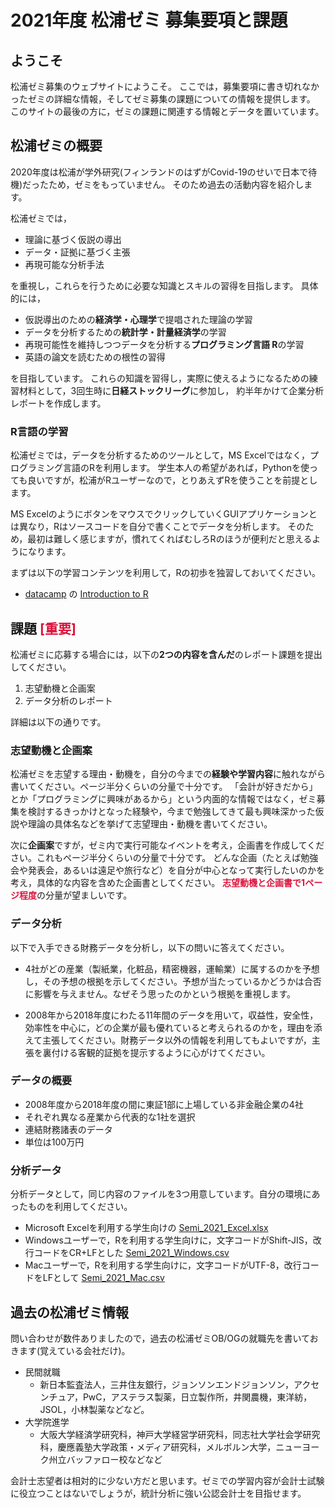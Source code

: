 # 2021年度 松浦ゼミ 募集要項と課題

## ようこそ

松浦ゼミ募集のウェブサイトにようこそ。
ここでは，募集要項に書き切れなかったゼミの詳細な情報，そしてゼミ募集の課題についての情報を提供します。
このサイトの最後の方に，ゼミの課題に関連する情報とデータを置いています。


## 松浦ゼミの概要

2020年度は松浦が学外研究(フィンランドのはずがCovid-19のせいで日本で待機)だったため，ゼミをもっていません。
そのため過去の活動内容を紹介します。

松浦ゼミでは，

- 理論に基づく仮説の導出
- データ・証拠に基づく主張
- 再現可能な分析手法

を重視し，これらを行うために必要な知識とスキルの習得を目指します。
具体的には，

- 仮説導出のための**経済学・心理学**で提唱された理論の学習
- データを分析するための**統計学・計量経済学**の学習
- 再現可能性を維持しつつデータを分析する**プログラミング言語 R**の学習
- 英語の論文を読むための根性の習得

を目指しています。
これらの知識を習得し，実際に使えるようになるための練習材料として，3回生時に**日経ストックリーグ**に参加し，
約半年かけて企業分析レポートを作成します。

### R言語の学習

松浦ゼミでは，データを分析するためのツールとして，MS Excelではなく，プログラミング言語のRを利用します。
学生本人の希望があれば，Pythonを使っても良いですが，松浦がRユーザーなので，とりあえずRを使うことを前提とします。

MS ExcelのようにボタンをマウスでクリックしていくGUIアプリケーションとは異なり，Rはソースコードを自分で書くことでデータを分析します。
そのため，最初は難しく感じますが，慣れてくればむしろRのほうが便利だと思えるようになります。

まずは以下の学習コンテンツを利用して，Rの初歩を独習しておいてください。

- [datacamp](https://learn.datacamp.com/) の [Introduction to R](https://learn.datacamp.com/courses/free-introduction-to-r)

## 課題 <span style="color: crimson; ">[重要]</span>

松浦ゼミに応募する場合には，以下の**2つの内容を含んだ**のレポート課題を提出してください。

1. 志望動機と企画案
2. データ分析のレポート

詳細は以下の通りです。

### 志望動機と企画案

松浦ゼミを志望する理由・動機を，自分の今までの**経験や学習内容**に触れながら書いてください。ページ半分くらいの分量で十分です。
「会計が好きだから」とか「プログラミングに興味があるから」という内面的な情報ではなく，ゼミ募集を検討するきっかけとなった経験や，今まで勉強してきて最も興味深かった仮説や理論の具体名などを挙げて志望理由・動機を書いてください。

次に**企画案**ですが，ゼミ内で実行可能なイベントを考え，企画書を作成してください。これもページ半分くらいの分量で十分です。
どんな企画（たとえば勉強会や発表会，あるいは遠足や旅行など）を自分が中心となって実行したいのかを考え，具体的な内容を含めた企画書としてください。
<span style="color: crimson; font-weight: bolder;">志望動機と企画書で1ページ程度</span>の分量が望ましいです。

### データ分析

以下で入手できる財務データを分析し，以下の問いに答えてください。

- 4社がどの産業（製紙業，化粧品，精密機器，運輸業）に属するのかを予想し，その予想の根拠を示してください。予想が当たっているかどうかは合否に影響を与えません。なぜそう思ったのかという根拠を重視します。

- 2008年から2018年度にわたる11年間のデータを用いて，収益性，安全性，効率性を中心に，どの企業が最も優れていると考えられるのかを，理由を添えて主張してください。財務データ以外の情報を利用してもよいですが，主張を裏付ける客観的証拠を提示するように心がけてください。

### データの概要

- 2008年度から2018年度の間に東証1部に上場している非金融企業の4社
- それぞれ異なる産業から代表的な1社を選択
- 連結財務諸表のデータ
- 単位は100万円

### 分析データ

分析データとして，同じ内容のファイルを3つ用意しています。自分の環境にあったものを利用してください。

- Microsoft Excelを利用する学生向けの [Semi_2021_Excel.xlsx](Semi_2021_Excel.xlsx)
- Windowsユーザーで，Rを利用する学生向けに，文字コードがShift-JIS，改行コードをCR+LFとした [Semi_2021_Windows.csv](Semi_2021_Windows.csv)
- Macユーザーで，Rを利用する学生向けに，文字コードがUTF-8，改行コードをLFとして [Semi_2021_Mac.csv](Semi_2021_Mac.csv)

## 過去の松浦ゼミ情報

問い合わせが数件ありましたので，過去の松浦ゼミOB/OGの就職先を書いておきます(覚えている会社だけ)。

- 民間就職
  - 新日本監査法人，三井住友銀行，ジョンソンエンドジョンソン，アクセンチュア，PwC，アステラス製薬，日立製作所，井関農機，東洋紡，JSOL，小林製薬などなど。
- 大学院進学
  - 大阪大学経済学研究科，神戸大学経営学研究科，同志社大学社会学研究科，慶應義塾大学政策・メディア研究科，メルボルン大学，ニューヨーク州立バッファロー校などなど

会計士志望者は相対的に少ない方だと思います。ゼミでの学習内容が会計士試験に役立つことはないでしょうが，統計分析に強い公認会計士を目指せます。